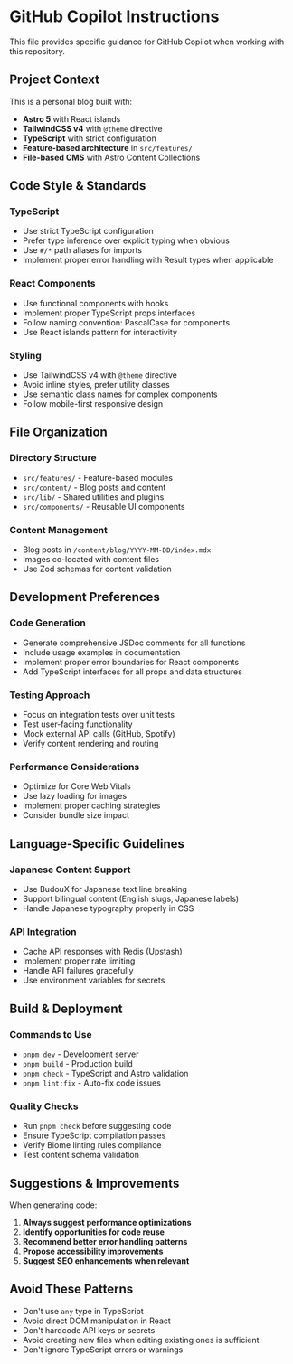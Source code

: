 # GitHub Copilot Instructions

This file provides specific guidance for GitHub Copilot when working with this repository.

## Project Context

This is a personal blog built with:
- **Astro 5** with React islands
- **TailwindCSS v4** with `@theme` directive
- **TypeScript** with strict configuration
- **Feature-based architecture** in `src/features/`
- **File-based CMS** with Astro Content Collections

## Code Style & Standards

### TypeScript
- Use strict TypeScript configuration
- Prefer type inference over explicit typing when obvious
- Use `#/*` path aliases for imports
- Implement proper error handling with Result types when applicable

### React Components
- Use functional components with hooks
- Implement proper TypeScript props interfaces
- Follow naming convention: PascalCase for components
- Use React islands pattern for interactivity

### Styling
- Use TailwindCSS v4 with `@theme` directive
- Avoid inline styles, prefer utility classes
- Use semantic class names for complex components
- Follow mobile-first responsive design

## File Organization

### Directory Structure
- `src/features/` - Feature-based modules
- `src/content/` - Blog posts and content
- `src/lib/` - Shared utilities and plugins
- `src/components/` - Reusable UI components

### Content Management
- Blog posts in `/content/blog/YYYY-MM-DD/index.mdx`
- Images co-located with content files
- Use Zod schemas for content validation

## Development Preferences

### Code Generation
- Generate comprehensive JSDoc comments for all functions
- Include usage examples in documentation
- Implement proper error boundaries for React components
- Add TypeScript interfaces for all props and data structures

### Testing Approach
- Focus on integration tests over unit tests
- Test user-facing functionality
- Mock external API calls (GitHub, Spotify)
- Verify content rendering and routing

### Performance Considerations
- Optimize for Core Web Vitals
- Use lazy loading for images
- Implement proper caching strategies
- Consider bundle size impact

## Language-Specific Guidelines

### Japanese Content Support
- Use BudouX for Japanese text line breaking
- Support bilingual content (English slugs, Japanese labels)
- Handle Japanese typography properly in CSS

### API Integration
- Cache API responses with Redis (Upstash)
- Implement proper rate limiting
- Handle API failures gracefully
- Use environment variables for secrets

## Build & Deployment

### Commands to Use
- `pnpm dev` - Development server
- `pnpm build` - Production build
- `pnpm check` - TypeScript and Astro validation
- `pnpm lint:fix` - Auto-fix code issues

### Quality Checks
- Run `pnpm check` before suggesting code
- Ensure TypeScript compilation passes
- Verify Biome linting rules compliance
- Test content schema validation

## Suggestions & Improvements

When generating code:
1. **Always suggest performance optimizations**
2. **Identify opportunities for code reuse**
3. **Recommend better error handling patterns**
4. **Propose accessibility improvements**
5. **Suggest SEO enhancements when relevant**

## Avoid These Patterns

- Don't use `any` type in TypeScript
- Avoid direct DOM manipulation in React
- Don't hardcode API keys or secrets
- Avoid creating new files when editing existing ones is sufficient
- Don't ignore TypeScript errors or warnings
